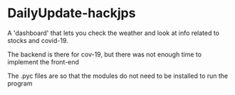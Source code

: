 # DailyUpdate-hackjps
A 'dashboard' that lets you check the weather and look at info related to stocks and covid-19.

The backend is there for cov-19, but there was not enough time to implement the front-end

The .pyc files are so that the modules do not need to be installed to run the program
